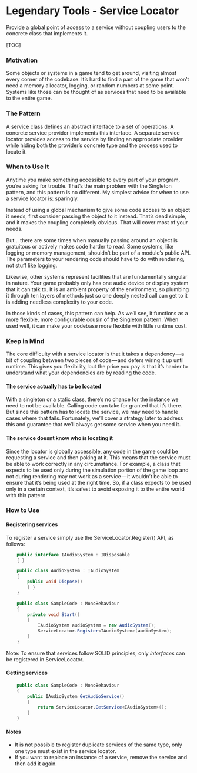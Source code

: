 # Legendary Tools - Service Locator

Provide a global point of access to a service without coupling users to the concrete class that implements it.

[TOC]

### Motivation

Some objects or systems in a game tend to get around, visiting almost every corner of the codebase. It’s hard to find a part of the game that won’t need a memory allocator, logging, or random numbers at some point. Systems like those can be thought of as services that need to be available to the entire game.

### The Pattern

A service class defines an abstract interface to a set of operations. A concrete service provider implements this interface. A separate service locator provides access to the service by finding an appropriate provider while hiding both the provider’s concrete type and the process used to locate it.

### When to Use It

Anytime you make something accessible to every part of your program, you’re asking for trouble. That’s the main problem with the Singleton pattern, and this pattern is no different. My simplest advice for when to use a service locator is: sparingly.

Instead of using a global mechanism to give some code access to an object it needs, first consider passing the object to it instead. That’s dead simple, and it makes the coupling completely obvious. That will cover most of your needs.

But… there are some times when manually passing around an object is gratuitous or actively makes code harder to read. Some systems, like logging or memory management, shouldn’t be part of a module’s public API. The parameters to your rendering code should have to do with rendering, not stuff like logging.

Likewise, other systems represent facilities that are fundamentally singular in nature. Your game probably only has one audio device or display system that it can talk to. It is an ambient property of the environment, so plumbing it through ten layers of methods just so one deeply nested call can get to it is adding needless complexity to your code.

In those kinds of cases, this pattern can help. As we’ll see, it functions as a more flexible, more configurable cousin of the Singleton pattern. When used well, it can make your codebase more flexible with little runtime cost.

### Keep in Mind

The core difficulty with a service locator is that it takes a dependency — a bit of coupling between two pieces of code — and defers wiring it up until runtime. This gives you flexibility, but the price you pay is that it’s harder to understand what your dependencies are by reading the code.

#### The service actually has to be located

With a singleton or a static class, there’s no chance for the instance we need to not be available. Calling code can take for granted that it’s there. But since this pattern has to locate the service, we may need to handle cases where that fails. Fortunately, we’ll cover a strategy later to address this and guarantee that we’ll always get some service when you need it.

#### The service doesnt know who is locating it

Since the locator is globally accessible, any code in the game could be requesting a service and then poking at it. This means that the service must be able to work correctly in any circumstance. For example, a class that expects to be used only during the simulation portion of the game loop and not during rendering may not work as a service — it wouldn’t be able to ensure that it’s being used at the right time. So, if a class expects to be used only in a certain context, it’s safest to avoid exposing it to the entire world with this pattern.

### How to Use

#### Registering services

To register a service simply use the ServiceLocator.Register() API, as follows:

```csharp
    public interface IAudioSystem : IDisposable
    { }

    public class AudioSystem : IAudioSystem
    {
        public void Dispose()
        { }
    }

    public class SampleCode : MonoBehaviour
    {
        private void Start()
        {
            IAudioSystem audioSystem = new AudioSystem();
            ServiceLocator.Register<IAudioSystem>(audioSystem);
        }
    }
```

Note: To ensure that services follow SOLID principles, only *interfaces* can be registered in ServiceLocator.

#### Getting services

```csharp
    public class SampleCode : MonoBehaviour
    {
        public IAudioSystem GetAudioService()
        {
            return ServiceLocator.GetService<IAudioSystem>();
        }
    }
```
#### Notes
- It is not possible to register duplicate services of the same type, only one type must exist in the service locator.
- If you want to replace an instance of a service, remove the service and then add it again.
